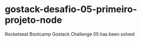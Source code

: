 # gostack-desafio-05-primeiro-projeto-node
Rocketseat Bootcamp Gostack Challenge 05 has been solved
